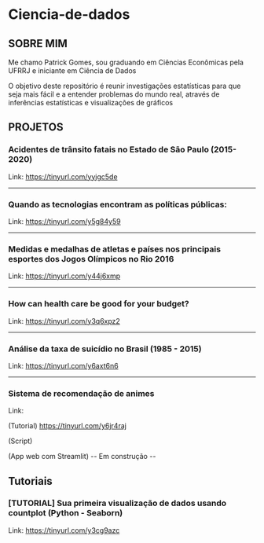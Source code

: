 # Ciencia-de-dados


## SOBRE MIM
  Me chamo Patrick Gomes, sou graduando em Ciências Econômicas pela UFRRJ e iniciante em Ciência de Dados



  O objetivo deste repositório é reunir investigações estatísticas para que seja mais fácil e a entender problemas do mundo real, através de inferências estatísticas e visualizações de gráficos


## PROJETOS

### Acidentes de trânsito fatais no Estado de São Paulo (2015-2020)
Link: https://tinyurl.com/yyjgc5de

_________________________________________________________________________________________________________________________________________________________________________________
### Quando as tecnologias encontram as políticas públicas:
Link: https://tinyurl.com/y5g84y59

________________________________________________________________________________________________________________________________________________________________________________

### Medidas e medalhas de atletas e países nos principais esportes dos Jogos Olímpicos no Rio 2016
Link: https://tinyurl.com/y44j6xmp

_________________________________________________________________________________________________________________________________________________________________________________
### How can health care be good for your budget?
Link: https://tinyurl.com/y3q6xpz2

_________________________________________________________________________________________________________________________________________________________________________________

### Análise da taxa de suicídio no Brasil (1985 - 2015)
Link: https://tinyurl.com/y6axt6n6

_________________________________________________________________________________________________________________________________________________________________________________

### Sistema de recomendação de animes
Link:

(Tutorial) https://tinyurl.com/y6jr4raj

(Script)

(App web com Streamlit) -- Em construção --


## Tutoriais

### [TUTORIAL] Sua primeira visualização de dados usando countplot (Python - Seaborn)
Link: https://tinyurl.com/y3cg9azc
